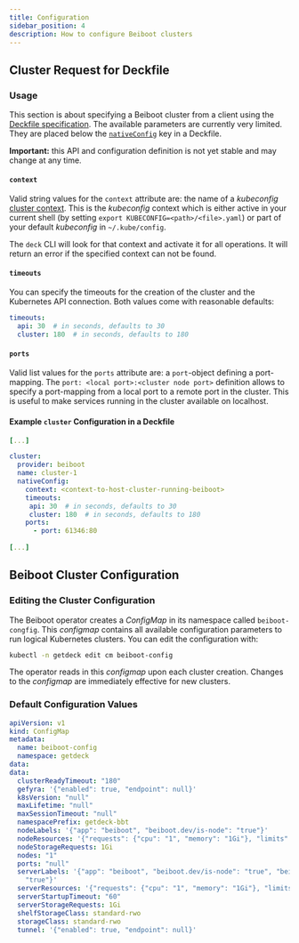 ```yaml
---
title: Configuration
sidebar_position: 4
description: How to configure Beiboot clusters
---
```

## Cluster Request for Deckfile

### Usage
This section is about specifying a Beiboot cluster from a client using the [Deckfile specification](/docs/deckfile-specs/).
The available parameters are currently very limited. They are placed below the [`nativeConfig`](/docs/deckfile-specs/#nativeconfig)
key in a Deckfile.

**Important:** this API and configuration definition is not yet stable and may change at any time.

#### `context`
Valid string values for the `context` attribute are: the name of a 
_kubeconfig_ [cluster context](https://kubernetes.io/docs/tasks/access-application-cluster/configure-access-multiple-clusters/#define-clusters-users-and-contexts).
This is the _kubeconfig_ context which is either active in your current shell (by setting `export KUBECONFIG=<path>/<file>.yaml`)
or part of your default _kubeconfig_ in `~/.kube/config`.

The `deck` CLI will look for that context and activate it for all operations. It will return an error if the specified 
context can not be found.

#### `timeouts`
You can specify the timeouts for the creation of the cluster and the Kubernetes API connection.
Both values come with reasonable defaults:
```yaml
timeouts:
  api: 30  # in seconds, defaults to 30
  cluster: 180  # in seconds, defaults to 180
```

#### `ports`
Valid list values for the `ports` attribute are: a `port`-object defining a port-mapping.
The `port: <local port>:<cluster node port>` definition allows to specify a port-mapping from a local port to a
remote port in the cluster. This is useful to make services running in the cluster available on localhost.

#### Example `cluster` Configuration in a Deckfile

```yaml
[...]

cluster:
  provider: beiboot
  name: cluster-1
  nativeConfig:
    context: <context-to-host-cluster-running-beiboot>
    timeouts:
     api: 30  # in seconds, defaults to 30
     cluster: 180  # in seconds, defaults to 180
    ports:
      - port: 61346:80
  
[...]
```

## Beiboot Cluster Configuration
### Editing the Cluster Configuration
The Beiboot operator creates a _ConfigMap_ in its namespace called `beiboot-congfig`. This _configmap_ contains
all available configuration parameters to run logical Kubernetes clusters. You can edit the configuration with:

```bash
kubectl -n getdeck edit cm beiboot-config
```

The operator reads in this _configmap_ upon each cluster creation. Changes to the _configmap_ are immediately 
effective for new clusters.

### Default Configuration Values

```yaml
apiVersion: v1
kind: ConfigMap
metadata:
  name: beiboot-config
  namespace: getdeck
data:
data:
  clusterReadyTimeout: "180"
  gefyra: '{"enabled": true, "endpoint": null}'
  k8sVersion: "null"
  maxLifetime: "null"
  maxSessionTimeout: "null"
  namespacePrefix: getdeck-bbt
  nodeLabels: '{"app": "beiboot", "beiboot.dev/is-node": "true"}'
  nodeResources: '{"requests": {"cpu": "1", "memory": "1Gi"}, "limits": {}}'
  nodeStorageRequests: 1Gi
  nodes: "1"
  ports: "null"
  serverLabels: '{"app": "beiboot", "beiboot.dev/is-node": "true", "beiboot.dev/is-server":
    "true"}'
  serverResources: '{"requests": {"cpu": "1", "memory": "1Gi"}, "limits": {}}'
  serverStartupTimeout: "60"
  serverStorageRequests: 1Gi
  shelfStorageClass: standard-rwo
  storageClass: standard-rwo
  tunnel: '{"enabled": true, "endpoint": null}'

```